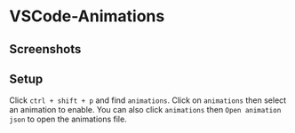 # VSCode-Animations

## Screenshots

## Setup

Click `ctrl + shift + p` and find `animations`. Click on `animations` then select an animation to enable. You can also click `animations` then `Open animation json` to open the animations file.
